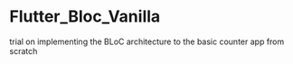 # Flutter_Bloc_Vanilla
trial on implementing the BLoC architecture to the basic counter app from scratch
